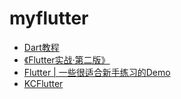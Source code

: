 # myflutter

+ [Dart教程](https://dart.cn/guides/language/language-tour#constructors)
+ [《Flutter实战·第二版》](https://book.flutterchina.club/)
+ [Flutter | 一些很适合新手练习的Demo](https://juejin.cn/post/6844903679523307533)
+ [KCFlutter](https://github.com/LGCooci/KCFlutter)
